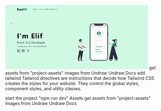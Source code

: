 ![](https://github.com/esraelif/my-portfolio/blob/main/src/assets/portfolio.gif)
get assets from "project-assets"
images from Undraw Undraw Docs
add tailwind
Tailwind directives are instructions that decide how Tailwind CSS creates the styles for your website. They control the global styles, component styles, and utility classes.

start the project "npm run dev"
Assets
get assets from "project-assets"
images from Undraw Undraw Docs
